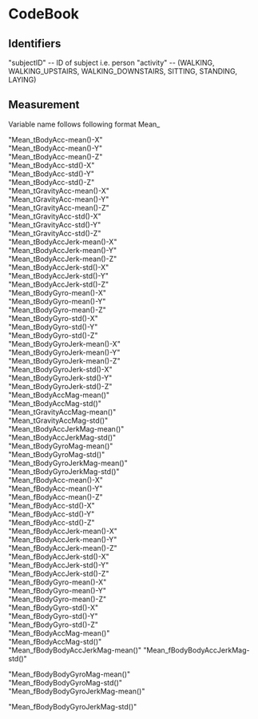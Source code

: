 # CodeBook

## Identifiers

"subjectID"  -- ID of subject i.e. person 
"activity" --  (WALKING, WALKING_UPSTAIRS, WALKING_DOWNSTAIRS, SITTING, STANDING, LAYING)

## Measurement
Variable name follows following format
Mean_<function reported from sensors>

"Mean_tBodyAcc-mean()-X"           
"Mean_tBodyAcc-mean()-Y"          
"Mean_tBodyAcc-mean()-Z"           
"Mean_tBodyAcc-std()-X"           
"Mean_tBodyAcc-std()-Y"           
"Mean_tBodyAcc-std()-Z"           
"Mean_tGravityAcc-mean()-X"        
"Mean_tGravityAcc-mean()-Y"      
"Mean_tGravityAcc-mean()-Z"       
"Mean_tGravityAcc-std()-X"        
"Mean_tGravityAcc-std()-Y"        
"Mean_tGravityAcc-std()-Z"      
"Mean_tBodyAccJerk-mean()-X"     
"Mean_tBodyAccJerk-mean()-Y"      
"Mean_tBodyAccJerk-mean()-Z"    
"Mean_tBodyAccJerk-std()-X"    
"Mean_tBodyAccJerk-std()-Y"       
"Mean_tBodyAccJerk-std()-Z"       
"Mean_tBodyGyro-mean()-X"  
"Mean_tBodyGyro-mean()-Y"       
"Mean_tBodyGyro-mean()-Z"   
"Mean_tBodyGyro-std()-X"          
"Mean_tBodyGyro-std()-Y"   
"Mean_tBodyGyro-std()-Z"     
"Mean_tBodyGyroJerk-mean()-X"    
"Mean_tBodyGyroJerk-mean()-Y"     
"Mean_tBodyGyroJerk-mean()-Z"   
"Mean_tBodyGyroJerk-std()-X"    
"Mean_tBodyGyroJerk-std()-Y"    
"Mean_tBodyGyroJerk-std()-Z"      
"Mean_tBodyAccMag-mean()"       
"Mean_tBodyAccMag-std()"          
"Mean_tGravityAccMag-mean()"      
"Mean_tGravityAccMag-std()"       
"Mean_tBodyAccJerkMag-mean()"   
"Mean_tBodyAccJerkMag-std()"      
"Mean_tBodyGyroMag-mean()"        
"Mean_tBodyGyroMag-std()"         
"Mean_tBodyGyroJerkMag-mean()"  
"Mean_tBodyGyroJerkMag-std()"     
"Mean_fBodyAcc-mean()-X"           
"Mean_fBodyAcc-mean()-Y"          
"Mean_fBodyAcc-mean()-Z"      
"Mean_fBodyAcc-std()-X"        
"Mean_fBodyAcc-std()-Y"         
"Mean_fBodyAcc-std()-Z"           
"Mean_fBodyAccJerk-mean()-X"     
"Mean_fBodyAccJerk-mean()-Y"     
"Mean_fBodyAccJerk-mean()-Z"    
"Mean_fBodyAccJerk-std()-X"       
"Mean_fBodyAccJerk-std()-Y"  
"Mean_fBodyAccJerk-std()-Z"        
"Mean_fBodyGyro-mean()-X"          
"Mean_fBodyGyro-mean()-Y"         
"Mean_fBodyGyro-mean()-Z"         
"Mean_fBodyGyro-std()-X"    
"Mean_fBodyGyro-std()-Y"    
"Mean_fBodyGyro-std()-Z"          
"Mean_fBodyAccMag-mean()"        
"Mean_fBodyAccMag-std()"          
"Mean_fBodyBodyAccJerkMag-mean()" 
"Mean_fBodyBodyAccJerkMag-std()"  

"Mean_fBodyBodyGyroMag-mean()"   
"Mean_fBodyBodyGyroMag-std()"      
"Mean_fBodyBodyGyroJerkMag-mean()"

"Mean_fBodyBodyGyroJerkMag-std()" 




